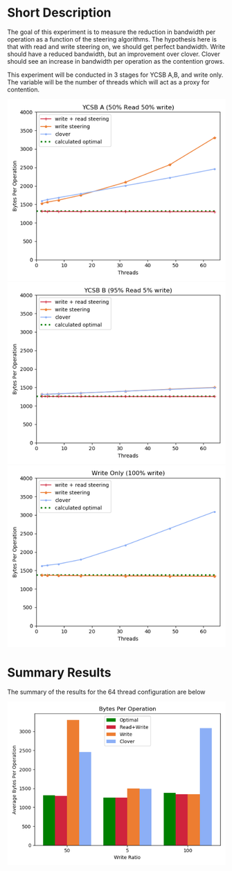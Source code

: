 # Short Description

The goal of this experiment is to measure the reduction in bandwidth per
operation as a function of the steering algorithms. The hypothesis here is that
with read and write steering on, we should get perfect bandwidth. Write should
have a reduced bandwidth, but an improvement over clover. Clover should see an
increase in bandwidth per operation as the contention grows.

This experiment will be conducted in 3 stages for YCSB A,B, and write only. The
variable will be the number of threads which will act as a proxy for contention. 

![exp0](experiment_0.png)
![exp1](experiment_1.png)
![exp2](experiment_2.png)

# Summary Results

The summary of the results for the 64 thread configuration are below

![summary](summary.png)


